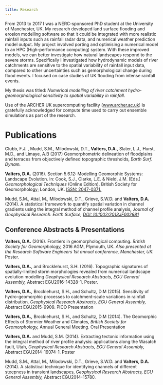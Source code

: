 ```yaml
---
title: Research
---
```


From 2013 to 2017 I was a NERC-sponsored PhD student at the University of Manchester, UK. My research developed land surface flooding and erosion modelling software so that it could be integrated with more realistic rainfall inputs such as rainfall radar data, and numerical weather prediction model output. My project involved porting and optimising a numerical model to an HPC (High-performance computing) system. With these improved models, we can better investigate how natural landscapes respond to the severe storms. Specifically I investigated how hydrodynamic models of river catchments are sensitive to the spatial variability of rainfall input data, compared to other uncertainties such as gemorphological change during flood events. I focused on case studies of UK flooding from intense rainfall events. 

My thesis was titled: _Numerical modelling of river catchment hydro-geomorphological sensitivity to spatial variability in rainfall._ 

Use of the ARCHER UK supercomputing facility (www.archer.ac.uk) is gratefully acknowledged for compute time used to carry out ensemble simulations as part of the research.

# Publications

Clubb, F.J. , Mudd, S.M., Milodowski, D.T., **Valters, D.A.**, Slater, L.J., Hurst, M.D., and Limaye, A.B (2017) Geomorphometric delineation of floodplains and terraces from objectively defined topographic thresholds, _Earth Surf. Dynam._

<p><b>Valters, D.A.</b> (2016). Section 5.6.12: Modelling Geomorphic Systems: Landscape Evolution. In: Cook, S.J., Clarke, L.E. &amp; Nield, J.M. (Eds.) <i>Geomorphological Techniques</i> (Online Edition). British Society for Geomorphology; London, UK. <a href="http://www.geomorphology.org.uk/sites/default/files/chapters/5%206%2012_LEM.pdf">ISSN: 2047-0371.</a></p>

<p>Mudd, S.M., Attal, M., Milodowski, D.T., Grieve, S.W.D. and <strong>Valters, D.A.</strong> (2014). A statistical framework to quantify spatial variation in channel gradients using the integral method of channel profile analysis, <i>Journal of Geophysical Research: Earth Surface, <a href="http://onlinelibrary.wiley.com/doi/10.1002/2013JF002981/abstract">DOI: 10.1002/2013JF002981</a></i>					
						
</p><h2>Conference Abstracts &amp; Presentations</h2>

<p><strong>Valters, D.A.</strong> (2016). Frontiers in geomorphological computing. <i>British Society for Geomorphology,</i> 2016 AGM, Plymouth, UK. <i>Also presented at the Research Software Engineers 1st annual conference, Manchester, UK.</i> Poster.</p>	

<p><strong>Valters, D.A.,</strong> and Brocklehurst, S.H. (2016). Topographic signatures of spatially-limited storm morphologies revealed from numerical landscape evolution modelling <i>Geophysical Research Abstracts, EGU General Assembly,</i> Abstract EGU2016-14328-1.  Poster.</p>
            
<p><strong>Valters, D.A.,</strong> Brocklehurst, S.H., and Schultz, D.M (2015). Sensitivity of hydro-geomorphic processes to catchment-scale variations in rainfall distribution. <i>Geophysical Research Abstracts, EGU General Assembly,</i> Abstract EGU2015-9909. PICO Presentation</p>
						
<p><strong>Valters, D.A.,</strong> Brocklehurst, S.H., and Schultz, D.M (2014). The Geomorphic Effects of Stormier Weather and Climates, <i>British Society for Geomorphology,</i> Annual General Meeting. Oral Presentation</p>	

<p><strong>Valters, D.A.</strong> and Mudd, S.M. (2014). Extracting tectonic information using the integral method of river profile analysis: applications along the Wasatch fault, Utah, <i>Geophysical Research Abstracts, EGU General Assembly,</i> Abstract EGU2014-16074-1. Poster</p>			

<p>Mudd, S.M., Attal, M., Milodowski, D.T., Grieve, S.W.D. and <strong>Valters, D.A.</strong> (2014). A statistical technique for identifying channels of different steepness in transient landscapes, <i>Geophysical Research Abstracts, EGU General Assembly,</i> Abstract EGU2014-15780.</p>


